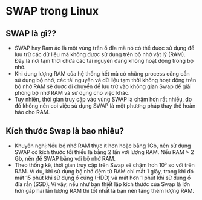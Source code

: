 # SWAP trong Linux
## SWAP là gì??
- SWAP hay Ram ảo là một vùng trên ổ đĩa mà nó có thể được sử dụng để lưu trữ các dữ liệu mà không được sử dụng trên bộ nhớ vật lý (RAM). Đây là nơi tạm thời chứa các tài nguyên đang không hoạt động trong bộ nhớ.
- Khi dung lượng RAM của hệ thống hết mà có những process cũng cần sử dụng bộ nhớ, các tài nguyên và dữ liệu tạm thời không hoạt động trên bộ nhớ RAM sẽ được di chuyển để lưu trữ vào không gian Swap để giải phóng bộ nhớ RAM và sử dụng cho việc khác.
- Tuy nhiên, thời gian truy cập vào vùng SWAP là chậm hơn rất nhiều, do đó không nên coi việc sử dụng SWAP là một phương pháp thay thế hoàn hảo cho RAM.

## Kích thước Swap là bao nhiêu?
- Khuyến nghị:Nếu bộ nhớ RAM thực ít hơn hoặc bằng 1Gb, nên sử dụng SWAP có kích thước tối thiểu là bằng 2 lần với lượng RAM. Nếu RAM > 2 Gb, nên để SWAP bằng với bộ nhớ RAM. 
- Theo thống kê, thời gian truy cập trên Swap sẽ chậm hơn 10³ so với trên RAM. Ví dụ, khi sử dụng bộ nhớ đệm từ RAM chỉ mất 1 giây, trong khi đó mất 15 phút khi sử dụng ổ cứng (HDD) và mất hơn 1 phút khi sử dụng ổ đĩa rắn (SSD). Vì vậy, nếu như bạn thiết lập kích thước của Swap là lớn hơn gấp hai lần lượng RAM thì tốt nhất là bạn nên tăng thêm lượng RAM.
